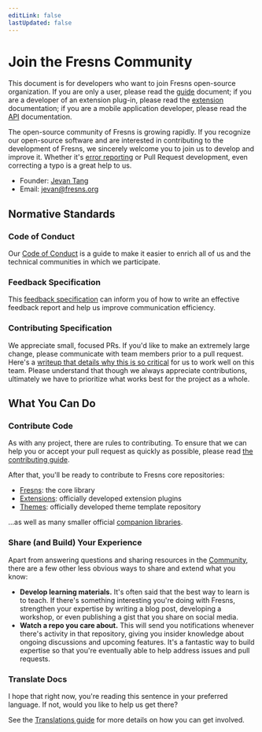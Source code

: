 ```yaml
---
editLink: false
lastUpdated: false
---
```


# Join the Fresns Community

This document is for developers who want to join Fresns open-source organization. If you are only a user, please read the [guide](../guide/) document; if you are a developer of an extension plug-in, please read the [extension](../extensions/) documentation; if you are a mobile application developer, please read the [API](../api/) documentation.

The open-source community of Fresns is growing rapidly. If you recognize our open-source software and are interested in contributing to the development of Fresns, we sincerely welcome you to join us to develop and improve it. Whether it's [error reporting](../guide/feedback.md) or Pull Request development, even correcting a typo is a great help to us.

- Founder: [Jevan Tang](https://github.com/jevantang)
- Email: [jevan@fresns.org](mailto:jevan@fresns.org)

## Normative Standards

### Code of Conduct

Our [Code of Conduct](https://www.contributor-covenant.org/zh-cn/version/2/0/code_of_conduct/) is a guide to make it easier to enrich all of us and the technical communities in which we participate.

### Feedback Specification

This [feedback specification](https://www.chiark.greenend.org.uk/~sgtatham/bugs-cn.html) can inform you of how to write an effective feedback report and help us improve communication efficiency.

### Contributing Specification

We appreciate small, focused PRs. If you'd like to make an extremely large change, please communicate with team members prior to a pull request. Here's a [writeup that details why this is so critical](https://www.netlify.com/blog/2020/03/31/how-to-scope-down-prs/) for us to work well on this team. Please understand that though we always appreciate contributions, ultimately we have to prioritize what works best for the project as a whole.

## What You Can Do

### Contribute Code

As with any project, there are rules to contributing. To ensure that we can help you or accept your pull request as quickly as possible, please read [the contributing guide](/contributing/).

After that, you'll be ready to contribute to Fresns core repositories:

- [Fresns](https://github.com/fresns/fresns): the core library
- [Extensions](https://github.com/fresns/extensions): officially developed extension plugins
- [Themes](https://github.com/fresns/themes): officially developed theme template repository

...as well as many smaller official [companion libraries](https://github.com/fresns).

### Share (and Build) Your Experience

Apart from answering questions and sharing resources in the [Community](https://discuss.fresns.org/), there are a few other less obvious ways to share and extend what you know:

- **Develop learning materials.** It's often said that the best way to learn is to teach. If there's something interesting you're doing with Fresns, strengthen your expertise by writing a blog post, developing a workshop, or even publishing a gist that you share on social media.
- **Watch a repo you care about.** This will send you notifications whenever there's activity in that repository, giving you insider knowledge about ongoing discussions and upcoming features. It's a fantastic way to build expertise so that you're eventually able to help address issues and pull requests.

### Translate Docs

I hope that right now, you're reading this sentence in your preferred language. If not, would you like to help us get there?

See the [Translations guide](../contributing/translations.md) for more details on how you can get involved.
